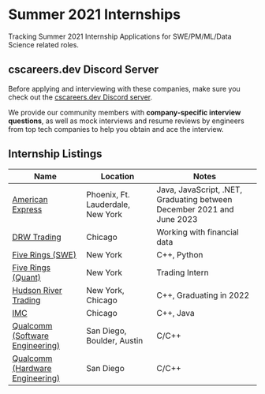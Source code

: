 # Summer 2021 Internships

Tracking Summer 2021 Internship Applications for SWE/PM/ML/Data Science related roles.

## cscareers.dev Discord Server

Before applying and interviewing with these companies, make sure you check out the [cscareers.dev Discord server](https://cscareers.dev/discord).

We provide our community members with **company-specific interview questions**, as well as mock interviews and resume reviews by engineers from top tech companies to help you obtain and ace the interview.

## Internship Listings

| Name  |  Location |  Notes |
|---|---|---|
|[American Express](https://jobs.americanexpress.com/jobs/20001627)|Phoenix, Ft. Lauderdale, New York|Java, JavaScript, .NET, Graduating between December 2021 and June 2023|
|[DRW Trading](https://boards.greenhouse.io/drweng/jobs/2194392)|Chicago|Working with financial data|
|[Five Rings (SWE)](https://fiverings.com/apply/?p=job%2Fo1OAcfwl)|New York|C++, Python|
|[Five Rings (Quant)](https://fiverings.com/apply/?p=job%2FoeOAcfwy)|New York|Trading Intern|
|[Hudson River Trading](https://www.hudsonrivertrading.com/careers/job/?gh_jid=2160225)|New York, Chicago|C++, Graduating in 2022|
|[IMC](https://careers.imc.com/us/en/job/REQ-00813/Software-Engineer-Intern-Summer-2021)|Chicago|C++, Java|
|[Qualcomm (Software Engineering)](https://jobs.qualcomm.com/public/jobDetails.xhtml?requisitionId=1982304)|San Diego, Boulder, Austin|C/C++|
|[Qualcomm (Hardware Engineering)](https://jobs.qualcomm.com/public/jobDetails.xhtml?requisitionId=1982302)|San Diego|C/C++|

